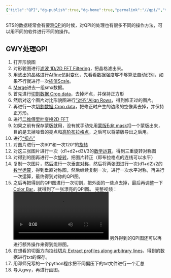 ```yaml
---
{"title":"QPI","dg-publish":true,"dg-home":true,"permalink":"//qpi/","tags":["gardenEntry"],"dgPassFrontmatter":true}
---
```


STS的数据经常会有要测[QPI](../概念/凝聚态相关概念.md#QPI：)的时候，对QPI的处理也有很多不同的操作方法，可以用不同的软件进行不同的操作。
## GWY处理QPI
1. 打开形貌图
2. 对形貌图进行[滤波 1D/2D FFT Filtering](GWY.md#滤波%201D/2D%20FFT%20Filtering)，把晶格滤出来。
3. 用滤出的晶格进行[Affine仿射变化](GWY.md#Affine仿射变化)，先看看数据强度够不够算法自动识别，如果不行就进行一次[插值Scale](GWY.md#插值Scale)。
4. [Merge](GWY.md#Merge)进去一组smx数据。
5. 首先进行[切割数据 Crop data](GWY.md#切割数据%20Crop%20data)，去掉坏点，并保持正方形
6. 然后对这个图片对比形貌图进行[“对齐”Align Rows](GWY.md#“对齐”Align%20Rows)，得到修正过的图片。
7. 再进行一次[切割数据 Crop data](GWY.md#切割数据%20Crop%20data)，把修正时产生的边缘的空像素去掉，并保持正方形。
8. 进行[二维傅里叶变换2D FFT](GWY.md#二维傅里叶变换2D%20FFT)
9. 如果之前有保存蒙版就用，没有就手动先用[蒙版Edit mask](GWY.md#蒙版Edit%20mask)扣一个蒙版出来，目的是去掉噪音的亮点和[高阶布拉格点](../概念/凝聚态相关概念.md#高阶布拉格点)，之后可以将蒙版导出之后用。
10. 进行[“扣点”](GWY.md#“扣点”Interpolation%20data%20under%20mask%20by%20solution%20of%20Laplace%20equation)
11. 对图片进行一次60°和一次120°的[旋转](GWY.md#对称/旋转)
12. 对这三张图片进行一次（d1+d2+d3)/3的[数学运算](GWY.md#数学运算%20Arithmetic%20operation%20on%20data)，得到三重旋转对称图
13. 对得到的图再进行一次[旋转](GWY.md#对称/旋转)，把图片转正（即布拉格点的连线可以水平）
14. 复制一次图片，然后进行一次垂直[对称](GWY.md#对称/旋转)，然后将两张图进行一次(d1+d2)/2的[数学运算](GWY.md#数学运算%20Arithmetic%20operation%20on%20data)，得到垂直对称图，然后继续复制一次，进行一次水平对称，再进行一次运算，最终得到对称的QPI图。
15. 之后再把得到的QPI图进行一次切割，把外面的一些点去掉，最后再调整一下[Color Bar](GWY.md#”颜色“%20Stretch%20color%20range%20to%20part%20of%20data)，就得到了一张漂亮的QPI图。
完整视频：
![](../素材/VID_20230815_160538.mp4)
另外得到的QPI图还可以再进行额外操作来得到能带图。
1. 在想看的切面方向拉线[切片 Extract profiles along arbitrary lines](GWY.md#切片%20Extract%20profiles%20along%20arbitrary%20lines)，得到的数据进行txt的保存。
2. 用邓师兄写的一个python程序把不同偏压下的txt文件进行一个汇总
3. 导入gwy，再进行画图。
